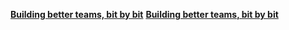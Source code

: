 [**Building better teams, bit by bit**](https://www.gather.town//)
[**Building better teams, bit by bit**](https://www.gather.town/)